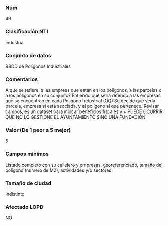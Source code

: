 ### Núm
49
### Clasificación NTI
Industria
### Conjunto de datos
BBDD de Polígonos Industriales
### Comentarios
A que se refiere, a las empreas que estan en los poligonos, a las parcelas o a los poligonos en su conjunto? Entiendo que sería referido a las empresas que se encuentran en cada Poligono Industrial (OQ)
 Se decide qué sería parcela, empresa si está asociada, y el polígono al que pertenece. Revisar campos, es un dataset para inidcar beneficios fiscales y +
PUEDE OCURRIR QUE NO LO GESTIONE EL AYUNTAMIENTO SINO UNA FUNDACIÓN
### Valor (De 1 peor a 5 mejor)
5
### Campos minimos
Listado completo con su callejero y empresas, georeferenciado, tamaño del polígono (numero de M2), actividades y/o sectores
### Tamaño de ciudad
Indistinto
### Afectado LOPD
NO
